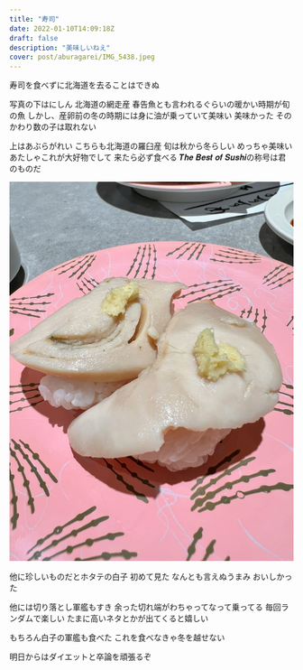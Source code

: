 ```yaml
---
title: "寿司"
date: 2022-01-10T14:09:18Z
draft: false
description: "美味しいねえ"
cover: post/aburagarei/IMG_5438.jpeg
---
```


寿司を食べずに北海道を去ることはできぬ

写真の下はにしん
北海道の網走産
春告魚とも言われるぐらいの暖かい時期が旬の魚
しかし、産卵前の冬の時期には身に油が乗っていて美味い
美味かった
そのかわり数の子は取れない

上はあぶらがれい
こちらも北海道の羅臼産
旬は秋から冬らしい
めっちゃ美味い
あたしゃこれが大好物でして
来たら必ず食べる
𝑻𝒉𝒆 𝑩𝒆𝒔𝒕 𝒐𝒇 𝑺𝒖𝒔𝒉𝒊の称号は君のものだ

![shirako](./IMG_5427.jpeg)

他に珍しいものだとホタテの白子
初めて見た
なんとも言えぬうまみ
おいしかった

他には切り落とし軍艦もすき
余った切れ端がわちゃってなって乗ってる
毎回ランダムで楽しい
たまに高いネタとかが出てくると嬉しい

もちろん白子の軍艦も食べた
これを食べなきゃ冬を越せない

明日からはダイエットと卒論を頑張るぞ
